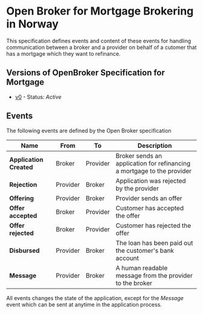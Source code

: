 # Open Broker for Mortgage Brokering in Norway
This specification defines events and content of these events for handling communication between a broker
and a provider on behalf of a cutomer that has a mortgage which they want to refinance.

## Versions of OpenBroker Specification for Mortgage
 - [v0](v0) - Status: *Active*

## Events
The following events are defined by the Open Broker specification

| Name                    | From      | To        | Description|
|-------------------------|-----------|-----------|------------|
| **Application Created** | Broker    | Provider  | Broker sends an application for refinancing a mortgage to the provider |
| **Rejection**           | Provider  | Broker    | Application was rejected by the provider |
| **Offering**             | Provider  | Broker    | Provider sends an offer |
| **Offer accepted**       | Broker    | Provider  | Customer has accepted the offer |
| **Offer rejected**       | Broker    | Provider  | Customer has rejected the offer |
| **Disbursed**           | Provider  | Broker    | The loan has been paid out the customer's bank account |
| **Message**             | Provider  | Broker    | A human readable message from the provider to the broker |

All events changes the state of the application, except for the _Message_ event which can be sent at anytime in the application process.

